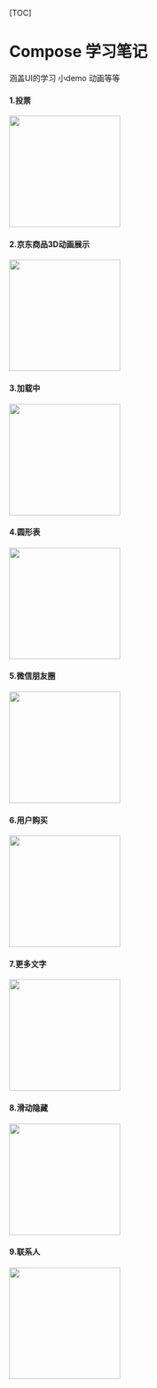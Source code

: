 [TOC]

# Compose 学习笔记

涵盖UI的学习  小demo  动画等等

#### 1.投票

<img src="img/vote_anim.gif" width="200"/>

#### 2.京东商品3D动画展示

<img src="img/jingdong_anim.gif" width="200"/>

#### 3.加载中

<img src="img/loading_white.gif" width="200"/>

#### 4.圆形表

<img src="img/clock_draw.png" width="200"/>

#### 5.微信朋友圈

<img src="img/wechat_circle.png" width="200"/>

#### 6.用户购买

<img src="img/user_buy.gif" width="200"/>

#### 7.更多文字

<img src="img/more_text.gif" width="200"/>

#### 8.滑动隐藏

<img src="img/hide_toolbar.gif" width="200"/>

#### 9.联系人

<img src="img/contact.gif" width="200"/>